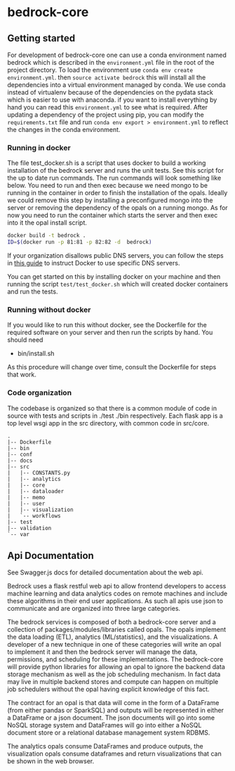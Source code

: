 bedrock-core
============
## Getting started

For development of bedrock-core one can use a conda environment named bedrock
which is described in the `environment.yml` file in the root of the project
directory. To load the environment use `conda env create environment.yml`. then
`source activate bedrock` this will install all the dependencies into a virtual
environment managed by conda. We use conda instead of virtualenv because of the
dependencies on the pydata stack which is easier to use with anaconda. if you
want to install everything by hand you can read this `environment.yml` to see
what is required. After updating a dependency of the project using pip, you can
modify the `requirements.txt` file and run `conda env export > environment.yml`
to reflect the changes in the conda environment.

### Running in docker

The file test_docker.sh is a script that uses docker to build a working
installation of the bedrock server and runs the unit tests. See this script for
the up to date run commands. The run commands will look something like below.
You need to run and then exec because we need mongo to be running in the
container in order to finish the installation of the opals. Ideally we could
remove this step by installing a preconfigured mongo into the server or removing
the dependency of the opals on a running mongo. As for now you need to run the
container which starts the server and then exec into it the opal install script.

```sh
docker build -t bedrock .
ID=$(docker run -p 81:81 -p 82:82 -d  bedrock)
```

If your organization disallows public DNS servers, you can follow the steps in [this guide](https://robinwinslow.uk/2016/06/23/fix-docker-networking-dns/#the-permanent-system-wide-fix) to instruct Docker to use specific DNS servers.
 
You can get started on this by installing docker on your machine and then
running the script `test/test_docker.sh` which will created docker containers
and run the tests.

### Running without docker
If you would like to run this without docker, see the Dockerfile for the
required software on your server and then run the scripts by hand. You should
need 

- bin/install.sh

As this procedure will change over time, consult the Dockerfile for steps that
work.

### Code organization

The codebase is organized so that there is a common module of code in source
with tests and scripts in ./test ./bin respectively. Each flask app is a top
level wsgi app in the src directory, with common code in src/core.

```
.
|-- Dockerfile
|-- bin
|-- conf
|-- docs
|-- src
|   |-- CONSTANTS.py
|   |-- analytics
|   |-- core
|   |-- dataloader
|   |-- memo
|   |-- user
|   |-- visualization
|   `-- workflows
|-- test
|-- validation
`-- var
```

## Api Documentation

See Swagger.js docs for detailed documentation about the web api.

Bedrock uses a flask restful web api to allow frontend developers to access
machine learning and data analytics codes on remote machines and include these
algorithms in their end user applications. As such all apis use json to
communicate and are organized into three large categories. 

The bedrock services is composed of both a bedrock-core server and a collection
of packages/modules/libraries called opals. The opals implement the data loading
(ETL), analytics (ML/statistics), and the visualizations. A developer of a new
technique in one of these categories will write an opal to implement it and then
the bedrock server will manage the data, permissions, and scheduling for these
implementations. The bedrock-core will provide python libraries for allowing an
opal to ignore the backend data storage mechanism as well as the job scheduling
mechanism. In fact data may live in multiple backend stores and compute can
happen on multiple job schedulers without the opal having explicit knowledge of
this fact.

The contract for an opal is that data will come in the form of a DataFrame (from
either pandas or SparkSQL) and outputs will be represented in either a DataFrame
or a json document. The json documents will go into some NoSQL storage system
and DataFrames will go into either a NoSQL document store or a relational
database management system RDBMS.

The analytics opals consume DataFrames and produce outputs, the visualization
opals consume dataframes and return visualizations that can be shown in the web
browser.



